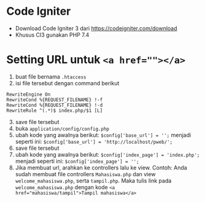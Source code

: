 # Code Igniter
- Download Code Igniter 3 dari https://codeigniter.com/download
- Khusus CI3 gunakan PHP 7.4

# Setting URL untuk ```<a href=""></a>```
1. buat file bernama ```.htaccess```
2. isi file tersebut dengan command berikut
```
RewriteEngine On
RewriteCond %{REQUEST_FILENAME} !-f
RewriteCond %{REQUEST_FILENAME} !-d
RewriteRule ^(.*)$ index.php/$1 [L]
```
3. save file tersebut
4. buka ```application/config/config.php```
5. ubah kode yang awalnya berikut:
```$config['base_url'] = '';```
menjadi seperti ini:
```$config['base_url'] = 'http://localhost/pweb/';```
6. save file tersebut
7. ubah kode yang awalnya berikut:
```$config['index_page'] = 'index.php';```
menjadi seperti ini:
```$config['index_page'] = '';```
7. Jika membuat url, arahkan ke controllers lalu ke view. 
Contoh:
Anda sudah membuat file controllers ```Mahasiswa.php``` dan view ```welcome_mahasiswa.php```, serta ```tampil.php```. 
Maka tulis link pada ```welcome_mahasiswa.php``` dengan kode ```<a href="mahasiswa/tampil">Tampil mahasiswa</a>```
